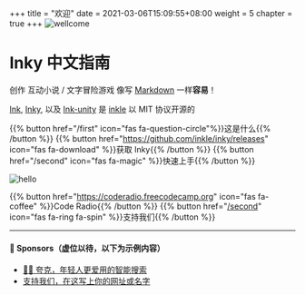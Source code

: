 +++
title = "欢迎"
date = 2021-03-06T15:09:55+08:00
weight = 5
chapter = true
+++
![wellcome](/images/wellcome.png)

# Inky 中文指南

创作 互动小说 / 文字冒险游戏 像写 [Markdown](https://www.zhihu.com/question/20409634) 一样**容易**！

 [Ink](https://github.com/inkle/ink), [Inky](https://github.com/inkle/inky), 以及 [Ink-unity](https://github.com/inkle/ink-unity-integration) 是 [inkle](https://www.inklestudios.com/ink) 以 MIT 协议开源的

{{% button href="/first" icon="fas fa-question-circle"%}}这是什么{{% /button %}}
{{% button href="https://github.com/inkle/inky/releases" icon="fas fa-download" %}}获取 Inky{{% /button %}}
{{% button href="/second" icon="fas fa-magic" %}}快速上手{{% /button %}}

![hello](/images/hello.jpg)

{{% button href="https://coderadio.freecodecamp.org" icon="fas fa-coffee" %}}Code Radio{{% /button %}}
{{% button href="[/second](https://afdian.net/@volfclub)" icon="fas fa-ring fa-spin" %}}支持我们{{% /button %}}

---

#### 📢 **Sponsors**（虚位以待，以下为示例内容）

-  [👨‍🚀 夸克，年轻人更爱用的智能搜索](https://www.myquark.cn)
-  [支持我们，在这写上你的网址或名字](https://afdian.net/@volfclub)


